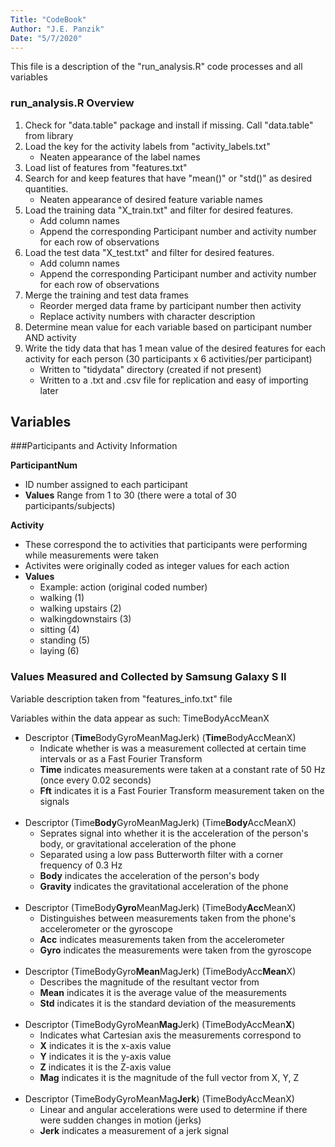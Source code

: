 ```yaml
---
Title: "CodeBook"
Author: "J.E. Panzik"
Date: "5/7/2020"
---
```



This file is a description of the "run_analysis.R" code processes and all variables

### run_analysis.R Overview
1. Check for "data.table" package and install if missing. Call "data.table" from library
2. Load the key for the activity labels from "activity_labels.txt"
      * Neaten appearance of the label names  
3. Load list of features from "features.txt"
4. Search for and keep features that have "mean()" or "std()" as desired quantities.
      * Neaten appearance of desired feature variable names  
5. Load the training data "X_train.txt" and filter for desired features.
      * Add column names  
      * Append the corresponding Participant number and activity number for each row of observations  
6. Load the test data "X_test.txt" and filter for desired features.
      * Add column names  
      * Append the corresponding Participant number and activity number for each row of observations  
7. Merge the training and test data frames
      * Reorder merged data frame by participant number then activity
      * Replace activity numbers with character description
8. Determine mean value for each variable based on participant number AND activity
9. Write the tidy data that has 1 mean value of the desired features for each activity for each person (30 participants x 6 activities/per participant)
      * Written to "tidydata" directory (created if not present)
      * Written to a .txt and .csv file for replication and easy of importing later

## Variables
###Participants and Activity Information

**ParticipantNum**

* ID number assigned to each participant  
* **Values** Range from 1 to 30 (there were a total of 30 participants/subjects)


**Activity**

* These correspond the to activities that participants were performing while measurements were taken  
* Activites were originally coded as integer values for each action  
* **Values**  
    * Example: action (original coded number)  
    * walking (1)  
    * walking upstairs (2)
    * walkingdownstairs (3)
    * sitting (4)
    * standing (5)
    * laying (6)


### Values Measured and Collected by Samsung Galaxy S II
Variable description taken from "features_info.txt" file

Variables within the data appear as such: TimeBodyAccMeanX

* Descriptor (**Time**BodyGyroMeanMagJerk) (**Time**BodyAccMeanX)  
    * Indicate whether is was a measurement collected at certain time intervals or as a Fast Fourier Transform
    * **Time** indicates measurements were taken at a constant rate of 50 Hz (once every 0.02 seconds)
    * **Fft** indicates it is a Fast Fourier Transform measurement taken on the signals  
    <br/>
* Descriptor (Time**Body**GyroMeanMagJerk) (Time**Body**AccMeanX)  
    * Seprates signal into whether it is the acceleration of the person's body, or gravitational acceleration of the phone  
    * Separated using a low pass Butterworth filter with a corner frequency of 0.3 Hz  
    * **Body** indicates the acceleration of the person's body  
    * **Gravity** indicates the gravitational acceleration of the phone  
    <br/>
* Descriptor (TimeBody**Gyro**MeanMagJerk) (TimeBody**Acc**MeanX)  
    * Distinguishes between measurements taken from the phone's accelerometer or the gyroscope  
    * **Acc** indicates measurements taken from the accelerometer
    * **Gyro** indicates the measurements were taken from the gyroscope  
    <br/>
* Descriptor (TimeBodyGyro**Mean**MagJerk) (TimeBodyAcc**Mean**X)  
    * Describes the magnitude of the resultant vector from 
    * **Mean** indicates it is the average value of the measurements
    * **Std** indicates it is the standard deviation of the measurements  
    <br/>
* Descriptor (TimeBodyGyroMean**Mag**Jerk) (TimeBodyAccMean**X**)  
    * Indicates what Cartesian axis the measurements correspond to
    * **X** indicates it is the x-axis value
    * **Y** indicates it is the y-axis value
    * **Z** indicates it is the Z-axis value
    * **Mag** indicates it is the magnitude of the full vector from X, Y, Z  
    <br/>
* Descriptor (TimeBodyGyroMeanMag**Jerk**) (TimeBodyAccMeanX)  
    * Linear and angular accelerations were used to determine if there were sudden changes in motion (jerks)
    * **Jerk** indicates a measurement of a jerk signal  
   